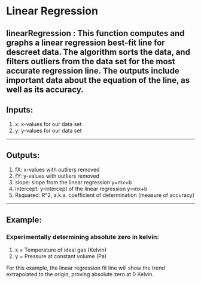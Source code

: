 # Linear Regression
linearRegression : This function computes and graphs a linear regression
best-fit line for descreet data. The algorithm sorts the data, and filters
outliers from the data set for the most accurate regression line. The
outputs include important data about the equation of the line, as well as
its accuracy. 
---
## Inputs:
1. x: x-values for our data set
2. y: y-values for our data set
---
## Outputs:
1. fX: x-values with outliers removed
2. fY: y-values with outliers removed
3. slope: slope from the linear regression y=mx+b
4. intercept: y-intercept of the linear regression y=mx+b
5. Rsquared: R^2, a.k.a. coefficient of determination (measure of accuracy)
---
## Example: 
### Experimentally determining absolute zero in kelvin:
1. x = Temperature of ideal gas (Kelvin)
2. y = Pressure at constant volume (Pa)

For this example, the linear regression fit line will show the trend
extrapolated to the origin, proving absolute zero at 0 Kelvin. 
